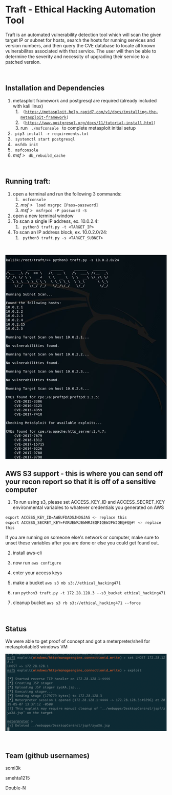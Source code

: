 # Traft - Ethical Hacking Automation Tool

Traft is an automated vulnerability detection tool which will scan the given target IP or subnet for hosts, search the hosts for running services and version numbers, and then query the CVE database to locate all known vulnerabilites associated with that service.  The user will then be able to determine the severity and necessity of upgrading their service to a patched version.

<br>

## Installation and Dependencies
1. metasploit framework and postgresql are required (already included with kali linux)
    1. <code> (https://metasploit.help.rapid7.com/v1/docs/installing-the-metasploit-framework) </code>
    2. <code> (https://www.postgresql.org/docs/11/tutorial-install.html) </code>
    3. run <code> ./msfconsole </code> to complete metasploit initial setup </code>
4. <code> pip3 install -r requirements.txt </code>
5. <code> systemctl start postgresql </code>
6. <code> msfdb init </code>
7. <code> msfconsole </code>
8. *msf >* <code> db_rebuild_cache </code>

<br>


## Running traft:
1. open a terminal and run the following 3 commands:
    1. <code> msfconsole </code>
    2. *msf >* <code> load msgrpc [Pass=password] </code>
    3. *msf >* <code> msfrpcd -P password -S </code>
2. open a new terminal window
3. To scan a single IP address, ex. 10.0.2.4:
    1. <code> python3 traft.py -t <TARGET_IP> </code>
4. To scan an IP address block, ex. 10.0.2.0/24:
    1. <code> python3 traft.py -s <TARGET_SUBNET> </code>

<br>

![Traft Setup Video](https://github.com/danielpygo/traft/blob/master/images/subnet.jpg)

## AWS S3 support - this is where you can send off your recon report so that it is off of a sensitive computer

1. To run using s3, please set ACCESS_KEY_ID and ACCESS_SECRET_KEY environmental variables
    to whatever credentials you generated on AWS
```
export ACCESS_KEY_ID=AWEUFDADSJHDGJAS <- replace this
export ACCESS_SECRET_KEY=FARUEWRJEWHRJEQFIQEWJFWJQE@#$@#! <- replace this
```
If you are running on someone else's network or computer, make sure to unset these variables after you are done or else you could get found out.

2. install aws-cli
3. now run `aws configure`
4. enter your access keys

5. make a bucket
`aws s3 mb s3://ethical_hacking471`

6. run `python3 traft.py -t 172.28.128.3 --s3_bucket ethical_hacking471`

7. cleanup bucket
`aws s3 rb s3://ethical_hacking471 --force`

<br>

## Status
We were able to get proof of concept and got a meterpreter/shell for metasploitable3 windows VM


![Traft Setup Video](https://github.com/danielpygo/traft/blob/master/images/windows.png)

<br>

## Team (github usernames)
somi3k

smehta1215

Double-N
